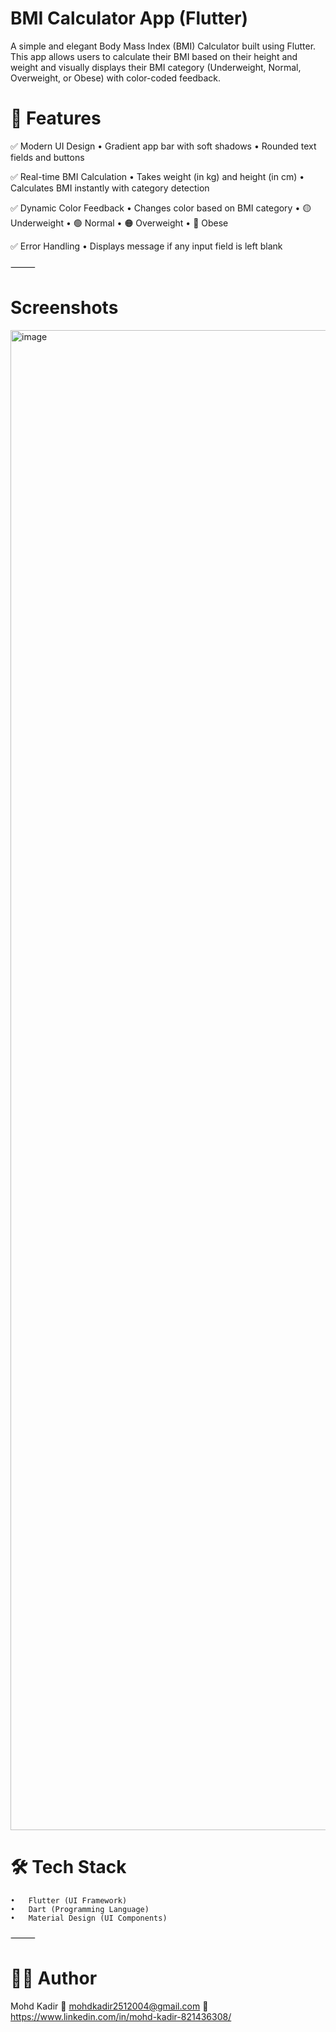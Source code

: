 # BMI Calculator App (Flutter)

A simple and elegant Body Mass Index (BMI) Calculator built using Flutter.
This app allows users to calculate their BMI based on their height and weight and visually displays their BMI category (Underweight, Normal, Overweight, or Obese) with color-coded feedback.

# 🌟 Features

✅ Modern UI Design
	•	Gradient app bar with soft shadows
	•	Rounded text fields and buttons

✅ Real-time BMI Calculation
	•	Takes weight (in kg) and height (in cm)
	•	Calculates BMI instantly with category detection

✅ Dynamic Color Feedback
	•	Changes color based on BMI category
	•	🟡 Underweight
	•	🟢 Normal
	•	🟠 Overweight
	•	🔴 Obese

✅ Error Handling
	•	Displays message if any input field is left blank

⸻

# Screenshots

<img width="1080" height="2400" alt="image" src="https://github.com/user-attachments/assets/9248a5b1-29fe-4040-9078-1a779341cd43" />

# 🛠️ Tech Stack
	•	Flutter (UI Framework)
	•	Dart (Programming Language)
	•	Material Design (UI Components)

⸻

# 👨‍💻 Author

Mohd Kadir
📧 mohdkadir2512004@gmail.com
💼 https://www.linkedin.com/in/mohd-kadir-821436308/
